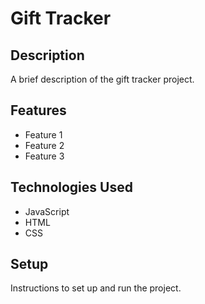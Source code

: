 # Gift Tracker

## Description

A brief description of the gift tracker project.

## Features

- Feature 1
- Feature 2
- Feature 3

## Technologies Used

- JavaScript
- HTML
- CSS

## Setup

Instructions to set up and run the project.
